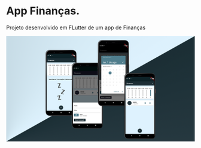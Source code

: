 
# App Finanças.

Projeto desenvolvido em FLutter de um app de Finanças

<div>
   <img src = "assets/images/finances.png">
</div>